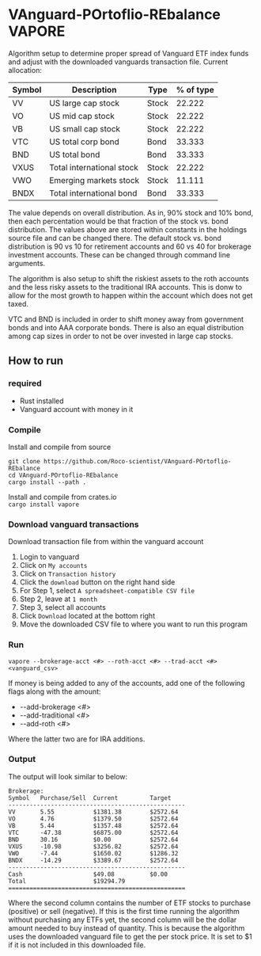 # VAnguard-POrtoflio-REbalance VAPORE
Algorithm setup to determine proper spread of Vanguard ETF index funds and adjust with the downloaded vanguards transaction file.  Current allocation:  
  
|Symbol|Description              |Type |% of type|
|------|-------------------------|-----|---------|
|VV    |US large cap stock       |Stock|22.222   |
|VO    |US mid cap stock         |Stock|22.222   |
|VB    |US small cap stock       |Stock|22.222   |
|VTC   |US total corp bond       |Bond |33.333   |
|BND   |US total bond            |Bond |33.333   |
|VXUS  |Total international stock|Stock|22.222   |
|VWO   |Emerging markets stock   |Stock|11.111   |
|BNDX  |Total international bond |Bond |33.333   |
  
The value depends on overall distribution.  As in, 90% stock and 10% bond, then each percentation
would be that fraction of the stock vs. bond distribution.  The values above are stored within
constants in the holdings source file and can be changed there.  The default stock vs. bond distribution
is 90 vs 10 for retirement accounts and 60 vs 40 for brokerage investment accounts.  These can be changed 
through command line arguments.  
  
The algorithm is also setup to shift the riskiest assets to the roth accounts
and the less risky assets to the traditional IRA accounts.  This is donw to allow for the most growth to happen
within the account which does not get taxed.  
  
VTC and BND is included in order to shift money away from government bonds and into AAA corporate bonds.
There is also an equal distribution among cap sizes in order to not be over invested in large cap stocks.

## How to run
### required
- Rust installed
- Vanguard account with money in it

### Compile
Install and compile from source  
```
git clone https://github.com/Roco-scientist/VAnguard-POrtoflio-REbalance
cd VAnguard-POrtoflio-REbalance
cargo install --path .
```
  

Install and compile from crates.io  
`cargo install vapore`

### Download vanguard transactions

Download transaction file from within the vanguard account  
1. Login to vanguard
2. Click on `My accounts`
3. Click on `Transaction history`
4. Click the `download` button on the right hand side
5. For Step 1, select `A spreadsheet-compatible CSV file`
6. Step 2, leave at `1 month`
7. Step 3, select all accounts
8. Click `Download` located at the bottom right
9. Move the downloaded CSV file to where you want to run this program

### Run
`vapore --brokerage-acct <#> --roth-acct <#> --trad-acct <#> <vanguard_csv>`  
  
If money is being added to any of the accounts, add one of the following flags along with the amount:
- --add-brokerage <#>
- --add-traditional <#>
- --add-roth <#>  
  
Where the latter two are for IRA additions.  

### Output
The output will look similar to below:  
```
Brokerage:
Symbol   Purchase/Sell  Current         Target
--------------------------------------------------
VV       5.55           $1381.38        $2572.64
VO       4.76           $1379.50        $2572.64
VB       5.44           $1357.48        $2572.64
VTC      -47.38         $6875.00        $2572.64
BND      30.16          $0.00           $2572.64
VXUS     -10.98         $3256.82        $2572.64
VWO      -7.44          $1650.02        $1286.32
BNDX     -14.29         $3389.67        $2572.64
--------------------------------------------------
Cash                    $49.08          $0.00
Total                   $19294.79
==================================================

```
  
Where the second column contains the number of ETF stocks to purchase (positive) or sell (negative).
If this is the first time running the algorithm without purchasing any ETFs yet, the second column will
be the dollar amount needed to buy instead of quantity.  This is because the algorithm uses the downloaded
vanguard file to get the per stock price.  It is set to $1 if it is not included in this downloaded file.
